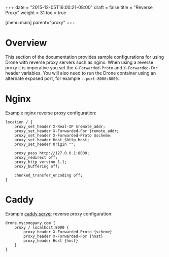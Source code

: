 +++
date = "2015-12-05T16:00:21-08:00"
draft = false
title = "Reverse Proxy"
weight = 31
toc = true


[menu.main]
	parent="proxy"
+++

# Overview

This section of the documentation provides sample configurations for using Drone with reverse proxy servers such as nginx. When using a reverse proxy it is imperative you set the `X-Forwarded-Proto` and `X-Forwarded-For` header variables. You will also need to run the Drone container using an alternate exposed port, for example `--port-8000:8000`.

# Nginx

Example nginx reverse proxy configuration:

```
location / {
    proxy_set_header X-Real-IP $remote_addr;
    proxy_set_header X-Forwarded-For $remote_addr;
    proxy_set_header X-Forwarded-Proto $scheme;
    proxy_set_header Host $http_host;
    proxy_set_header Origin "";

    proxy_pass http://127.0.0.1:8000;
    proxy_redirect off;
    proxy_http_version 1.1;
    proxy_buffering off;

    chunked_transfer_encoding off;
}
```

# Caddy

Example [caddy server](https://caddyserver.com/) reverse proxy configuration:

```
drone.mycomopany.com {
    proxy / localhost:8000 {
        proxy_header X-Forwarded-Proto {scheme}
        proxy_header X-Forwarded-For {host}
        proxy_header Host {host}
    }
}
```
